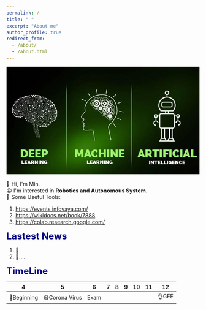 ```yaml
---
permalink: /
title: " "
excerpt: "About me"
author_profile: true
redirect_from: 
  - /about/
  - /about.html
---
```


<img src="/images/about.jpg" alt="AI" title="AI change world!" width="600" >  

👋 Hi, I'm Min.  
😀 I'm interested in __Robotics and Autonomous System__.  
🌱 Some Useful Tools:  

1. https://events.infovaya.com/
2. https://wikidocs.net/book/7888
3. https://colab.research.google.com/ 

<font color=Navy size=5 > <strong> Lastest News </strong> </font>  

1. 🚀  
2. 🌟....  

<font color=Navy size=5 > <strong> TimeLine </strong> </font>  

|   4    |   5    |   6    |   7    |    8   |   9    |   10   |   11   |   12   |
| :----: | :----: | :----: | :----: | :----: | :----: | :----: | :----: | :----: |
| 🏁Beginning | 😷Corona Virus | Exam |        |        |        |        |        |👌GEE |